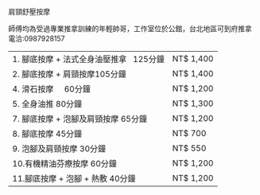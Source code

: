 
<p>肩頸舒壓按摩</p>


<table>

<tbody>
<tr>

<td>1. 腳底按摩 + 法式全身油壓推拿   125分鐘</td> <td> NT$ 1,400 </td>

</tr>

<tr>
<td>2. 腳底按摩 + 肩頸按摩105分鐘</td> <td> NT$ 1,400 </td>
</tr>

<tr>
<td>4. 滑石按摩      60分鐘     </td> <td> NT$ 1,200 </td>
</tr>

<tr>
<td>5. 全身油推       80分鐘      </td> <td>          NT$ 1,300 </td>
</tr>

<tr>
<td>7. 腳底按摩 + 泡腳及肩頸按摩     65分鐘       </td> <td>        NT$ 1,200  </td>
</tr>

<tr>
<td>8. 腳底按摩                     45分鐘              </td> <td>     NT$ 700  </td>
</tr>

<tr>
<td>9. 泡腳及肩頸按摩                 30分鐘       </td> <td>            NT$ 550 </td>
</tr>

<tr>
<td>10.有機精油芬療按摩  60分鐘        </td> <td>       NT$ 1,200</td>
<tr>

<tr>
<td>11.腳底按摩 + 泡腳 + 熱敷  40分鐘    </td> <td>    NT$ 1,200</td>
</tr>



師傅均為受過專業推拿訓練的年輕帥哥，工作室位於公館，台北地區可到府推拿
 
電洽:0987928157
